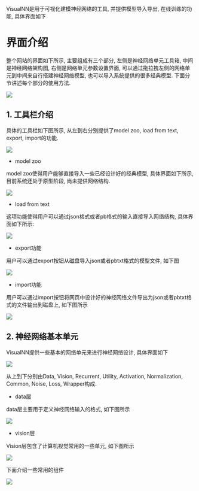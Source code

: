 VisualNN是用于可视化建模神经网络的工具, 并提供模型导入导出, 在线训练的功能, 具体界面如下

# 界面介绍
整个网站的界面如下所示, 主要组成有三个部分, 左侧是神经网络单元工具箱, 中间是神经网络架构图, 右侧是网络单元参数设置界面, 可以通过拖拉拽左侧的网络单元到中间来自行搭建神经网络模型, 也可以导入系统提供的很多经典模型. 下面分节讲述每个部分的使用方法.

![](./picture/screenshot.png)
## 1. 工具栏介绍

具体的工具栏如下图所示, 从左到右分别提供了model zoo, load from text, export, import的功能.



![](./picture/toolbar.png)

* model zoo

model zoo使得用户能够直接导入一些已经设计好的经典模型, 具体界面如下所示, 目前系统还处于原型阶段, 尚未提供网络结构.

![](./picture/model_zoo.png)

* load from text

这项功能使得用户可以通过json格式或者pb格式的输入直接导入网络结构, 具体界面如下所示:

![](./picture/load_from_text.png)

* export功能
  

用户可以通过export按钮从磁盘导入json或者pbtxt格式的模型文件, 如下图

![](./picture/export.png)

* import功能

用户可以通过import按钮将网页中设计好的神经网络文件导出为json或者pbtxt格式的文件输出到磁盘上, 如下图所示

![](./picture/import.png)

## 2. 神经网络基本单元

VisualNN提供一些基本的网络单元来进行神经网络设计, 具体界面如下

![](./picture/network_unit.png)

从上到下分别由Data, Vision, Recurrent, Utility, Activation, Normalization, Common, Noise, Loss, Wrapper构成.

* data层

data层主要用于定义神经网络输入的格式, 如下图所示

![](./picture/data.png)


* vision层

Vision层包含了计算机视觉常用的一些单元, 如下图所示

![](./picture/vision.png)

下面介绍一些常用的组件

![](./picture/recurrent.png)

